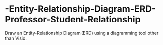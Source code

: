 # -Entity-Relationship-Diagram-ERD-Professor-Student-Relationship
Draw an Entity-Relationship Diagram (ERD) using a diagramming tool other than Visio.
